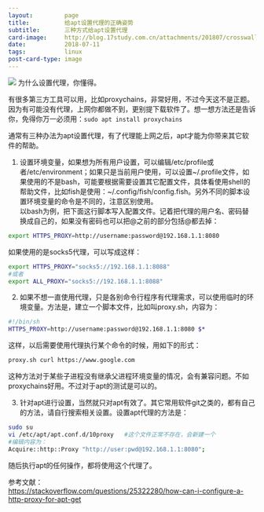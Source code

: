 ```yaml
---
layout:         page
title:          给apt设置代理的正确姿势
subtitle:      	三种方式给apt设置代理
card-image:		http://blog.17study.com.cn/attachments/201807/crosswall.jpg
date:           2018-07-11
tags:           linux
post-card-type: image
---
```

![](http://blog.17study.com.cn/attachments/201807/crosswall.jpg)
为什么设置代理，你懂得。  

有很多第三方工具可以用，比如proxychains，非常好用，不过今天这不是正题。因为有可能没有代理，上网你都做不到，更别提下载软件了。想一想方法还是告诉你，免得你万一必须用：`sudo apt install proxychains`  

通常有三种办法为apt设置代理，有了代理能上网之后，apt才能为你带来其它软件的帮助。
1. 设置环境变量，如果想为所有用户设置，可以编辑/etc/profile或者/etc/environment；如果只是当前用户使用，可以设置~/.profile文件，如果使用的不是bash，可能要根据需要设置其它配置文件，具体看使用shell的帮助文件，比如fish是使用：~/.config/fish/config.fish。另外不同的脚本设置环境变量的命令是不同的，注意区别使用。  
以bash为例，把下面这行脚本写入配置文件。记着把代理的用户名、密码替换成自己的，如果没有密码也可以把@之前的部分包括@都去掉：  
```bash
export HTTPS_PROXY=http://username:password@192.168.1.1:8080
```
如果使用的是socks5代理，可以写成这样：  
```bash
export HTTPS_PROXY="socks5://192.168.1.1:8088"
#或者
export ALL_PROXY="socks5://192.168.1.1:8088"
```

2. 如果不想一直使用代理，只是各别命令行程序有代理需求，可以使用临时的环境变量。方法是，建立一个脚本文件，比如叫proxy.sh，内容为：
```bash
#!/bin/sh
HTTPS_PROXY=http://username:password@192.168.1.1:8080 $*
```
这样，以后需要使用代理执行某个命令的时候，用如下的形式：  
```bash
proxy.sh curl https://www.google.com
```  
这种方法对于某些子进程没有继承父进程环境变量的情况，会有兼容问题。不如proxychains好用。不过对于apt的测试是可以的。

3. 针对apt进行设置，当然就只对apt有效了。其它常用软件git之类的，都有自己的方法，请自行搜索相关设置。设置apt代理的方法是：  
```bash
sudo su
vi /etc/apt/apt.conf.d/10proxy   #这个文件正常不存在，会新建一个
#编辑内容为：
Acquire::http::Proxy "http://user:pwd@192.168.1.1:8080";
```
随后执行apt的任何操作，都将使用这个代理了。

参考文献：  
<https://stackoverflow.com/questions/25322280/how-can-i-configure-a-http-proxy-for-apt-get>
